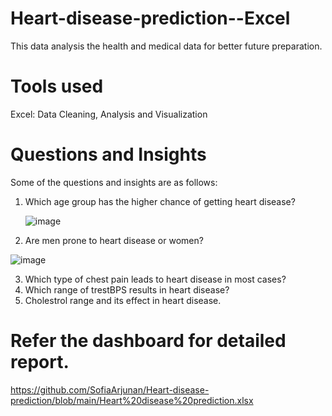 # Heart-disease-prediction--Excel

This data analysis the health and medical data for better future preparation.

# Tools used
Excel: Data Cleaning, Analysis and Visualization

# Questions and Insights

Some of the questions and insights are as follows:

1. Which age group has the higher chance of getting heart disease?
   
   ![image](https://github.com/SofiaArjunan/Heart-disease-prediction/assets/168706952/1dc2a4f6-5674-4d25-a37f-43655bd05cd5)


2. Are men prone to heart disease or women?
   
  ![image](https://github.com/SofiaArjunan/Heart-disease-prediction/assets/168706952/f4ce57a2-2072-4906-9c3b-918589cd113d)

   
3. Which type of chest pain leads to heart disease in most cases?
4. Which range of trestBPS results in heart disease?
5. Cholestrol range and its effect in heart disease.

# Refer the dashboard for detailed report.
https://github.com/SofiaArjunan/Heart-disease-prediction/blob/main/Heart%20disease%20prediction.xlsx
